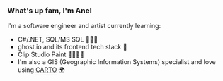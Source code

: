 ### What's up fam, I'm Anel
I'm a software engineer and artist currently learning:
* C#/.NET, SQL/MS SQL 👩🏽‍💻
* ghost.io and its frontend tech stack 👻
* Clip Studio Paint 👩🏽‍🎨🎨
* I'm also a GIS (Geographic Information Systems) specialist and love using [CARTO](https://CARTO.com) 🌍

<!---
anelguel/anelguel is a ✨ special ✨ repository because its `README.md` (this file) appears on your GitHub profile.
You can click the Preview link to take a look at your changes.
--->

